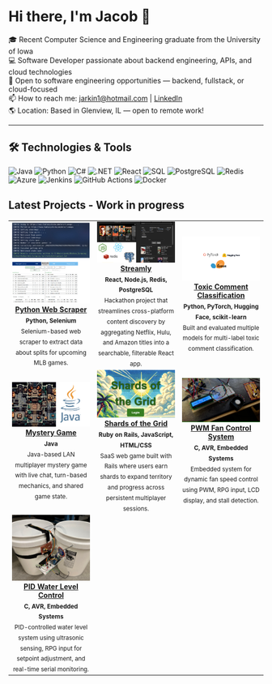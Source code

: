 # Hi there, I'm Jacob 👋

🎓 Recent Computer Science and Engineering graduate from the University of Iowa  
💻 Software Developer passionate about backend engineering, APIs, and cloud technologies  
🔭 Open to software engineering opportunities — backend, fullstack, or cloud-focused  
📫 How to reach me: jarkin1@hotmail.com | [LinkedIn](https://linkedin.com/in/jacob-arkin) <br>
🌎 Location: Based in Glenview, IL — open to remote work!

---

## 🛠️ Technologies & Tools

![Java](https://img.shields.io/badge/Java-007396?style=for-the-badge&logo=java&logoColor=white)
![Python](https://img.shields.io/badge/Python-3776AB?style=for-the-badge&logo=python&logoColor=white)
![C#](https://img.shields.io/badge/C%23-239120?style=for-the-badge&logo=c-sharp&logoColor=white)
![.NET](https://img.shields.io/badge/.NET-512BD4?style=for-the-badge&logo=dotnet&logoColor=white)
![React](https://img.shields.io/badge/React-20232A?style=for-the-badge&logo=react&logoColor=61DAFB)
![SQL](https://img.shields.io/badge/SQL-4479A1?style=for-the-badge&logo=mysql&logoColor=white)
![PostgreSQL](https://img.shields.io/badge/PostgreSQL-4169E1?style=for-the-badge&logo=postgresql&logoColor=white)
![Redis](https://img.shields.io/badge/Redis-DC382D?style=for-the-badge&logo=redis&logoColor=white)
![Azure](https://img.shields.io/badge/Microsoft%20Azure-0089D6?style=for-the-badge&logo=microsoftazure&logoColor=white)
![Jenkins](https://img.shields.io/badge/Jenkins-D24939?style=for-the-badge&logo=jenkins&logoColor=white)
![GitHub Actions](https://img.shields.io/badge/GitHub%20Actions-2088FF?style=for-the-badge&logo=github-actions&logoColor=white)
![Docker](https://img.shields.io/badge/Docker-2496ED?style=for-the-badge&logo=docker&logoColor=white)


## Latest Projects - Work in progress

<table>
  <tr>
    <td align="center" width="33.3%">
      <a href="https://github.com/jarkin0513/Python-Web-Scraping-Splits">
        <img src="https://github.com/jarkin0513/jarkin0513/blob/6253f69f06ac152f61e6e6ebfdc622d244d8deee/images/scraperImage.jpg" width="100%" />
        <br><strong> Python Web Scraper </strong>
      </a>
      <br>
      <sub><b>Python, Selenium</b></sub>
      <br>
      <sub>Selenium-based web scraper to extract data about splits for upcoming MLB games.</sub>
    </td>
    <td align="center" width="33.3%">
      <a href="https://github.com/jarkin0513/streamly">
        <img src="https://github.com/jarkin0513/jarkin0513/blob/03012bbf7256a3e73ad1ffeaff7d5625379f542a/images/Streamly.png" width="100%" alt="Streamly"/>
        <br><strong>Streamly</strong>
      </a>
      <br>
      <sub><b>React, Node.js, Redis, PostgreSQL</b></sub>
      <br>
      <sub>Hackathon project that streamlines cross-platform content discovery by aggregating Netflix, Hulu, and Amazon titles into a searchable, filterable React app.</sub>
    </td>
    <td align="center" width="33.3%">
      <a href="https://github.com/jarkin0513/ToxicCommentClassification">
        <img src="https://github.com/jarkin0513/jarkin0513/blob/876b16bb13925910b55abdfa0ccdd81c12fb2965/images/LLMProj.png" width="100%" alt="Toxic Comment Classification"/>
        <br><strong>Toxic Comment Classification</strong>
      </a>
      <br>
      <sub><b>Python, PyTorch, Hugging Face, scikit-learn</b></sub>
      <br>
      <sub>Built and evaluated multiple models for multi-label toxic comment classification.</sub>
    </td>
  </tr>
  <tr>
    <td align="center" width="33.3%">
      <a href="https://github.com/jarkin0513/Java-LAN-Multiplayer-Game">
        <img src="https://github.com/jarkin0513/jarkin0513/blob/18ff669f460b3f836c5198f031364553c4c4aeae/images/MysteryGame.png" width="100%" />
        <br><strong> Mystery Game </strong>
      </a>
      <br>
      <sub><b>Java</b></sub>
      <br>
      <sub>Java-based LAN multiplayer mystery game with live chat, turn-based mechanics, and shared game state.</sub>
    </td>
    <td align="center" width="33.3%">
      <a href="https://github.com/jarkin0513/Ruby_on_Rails-Multiplayer-Game">
        <img src="https://github.com/jarkin0513/jarkin0513/blob/15caf8f56988bb0489c17a48ec8ab323d2b9542e/images/shardsOfTheGrid.png" width="100%" alt="Shards of the Grid"/>
        <br><strong>Shards of the Grid</strong>
      </a>
      <br>
      <sub><b>Ruby on Rails, JavaScript, HTML/CSS</b></sub>
      <br>
      <sub>SaaS web game built with Rails where users earn shards to expand territory and progress across persistent multiplayer sessions.</sub>
    </td>
    <td align="center" width="33.3%">
      <a href="https://github.com/jarkin0513/PWM-Embedded-Systems">
        <img src="https://github.com/jarkin0513/jarkin0513/blob/main/images/PWM_thumbnail.jpg" width="100%" />
        <br><strong>PWM Fan Control System</strong>
      </a>
      <br>
      <sub><b>C, AVR, Embedded Systems</b></sub>
      <br>
      <sub>Embedded system for dynamic fan speed control using PWM, RPG input, LCD display, and stall detection.</sub>
    </td>  
  </tr>
  <tr>
    <td align="center" width="33.3%">
      <a href="https://github.com/jarkin0513/PID-Embedded-Systems">
        <img src="https://github.com/jarkin0513/jarkin0513/blob/main/images/PID.png" width="100%" />
        <br><strong>PID Water Level Control</strong>
      </a>
      <br>
      <sub><b>C, AVR, Embedded Systems</b></sub>
      <br>
      <sub>PID-controlled water level system using ultrasonic sensing, RPG input for setpoint adjustment, and real-time serial monitoring.</sub>
    </td>

  </tr>
</table>

